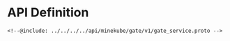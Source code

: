# API Definition

<!--@include: ./sdks.md-->

```protobuf
<!--@include: ../../../../api/minekube/gate/v1/gate_service.proto -->
```
